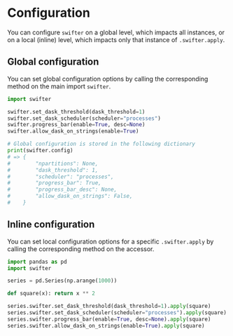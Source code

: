 # Configuration

You can configure `swifter` on a global level, which impacts all instances, or
on a local (inline) level, which impacts only that instance of
`.swifter.apply`.

## Global configuration

You can set global configuration options by calling the corresponding method on
the main import `swifter`.

```python
import swifter

swifter.set_dask_threshold(dask_threshold=1)
swifter.set_dask_scheduler(scheduler="processes")
swifter.progress_bar(enable=True, desc=None)
swifter.allow_dask_on_strings(enable=True)

# Global configuration is stored in the following dictionary
print(swifter.config)
# => {
#        "npartitions": None,
#        "dask_threshold": 1,
#        "scheduler": "processes",
#        "progress_bar": True,
#        "progress_bar_desc": None,
#        "allow_dask_on_strings": False,
#    }
```

## Inline configuration

You can set local configuration options for a specific `.swifter.apply` by
calling the corresponding method on the accessor.

```python
import pandas as pd
import swifter

series = pd.Series(np.arange(1000))

def square(x): return x ** 2

series.swifter.set_dask_threshold(dask_threshold=1).apply(square)
series.swifter.set_dask_scheduler(scheduler="processes").apply(square)
series.swifter.progress_bar(enable=True, desc=None).apply(square)
series.swifter.allow_dask_on_strings(enable=True).apply(square)
```
